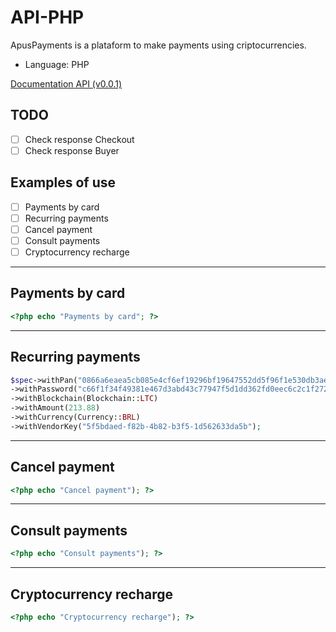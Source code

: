 # API-PHP

ApusPayments is a plataform to make payments using criptocurrencies. 

* Language: PHP

[Documentation API (v0.0.1)](https://docs.apuspayments.com/)

## TODO
* [ ] Check response Checkout
* [ ] Check response Buyer

## Examples of use 

* [ ] Payments by card
* [ ] Recurring payments
* [ ] Cancel payment
* [ ] Consult payments
* [ ] Cryptocurrency recharge

<hr>

## Payments by card

```php
<?php echo "Payments by card"; ?>
```

<hr>

## Recurring payments

```php
$spec->withPan("0866a6eaea5cb085e4cf6ef19296bf19647552dd5f96f1e530db3ae61837efe7")
->withPassword("c66f1f34f49381e467d3abd43c77947f5d1dd362fd0eec6c2c1f27233ae9adf9")
->withBlockchain(Blockchain::LTC)
->withAmount(213.88)
->withCurrency(Currency::BRL)
->withVendorKey("5f5bdaed-f82b-4b82-b3f5-1d562633da5b");
```
<hr>

## Cancel payment

```php
<?php echo "Cancel payment"); ?>
```
<hr>

## Consult payments

```php
<?php echo "Consult payments"); ?>
```
<hr>

## Cryptocurrency recharge

```php
<?php echo "Cryptocurrency recharge"); ?>
```
